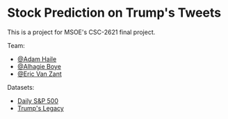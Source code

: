 # Stock Prediction on Trump's Tweets

This is a project for MSOE's CSC-2621 final project.

Team:
- [@Adam Haile](https://www.linkedin.com/in/devartech/)
- [@Alhagie Boye](https://www.linkedin.com/in/alhagie-a-boye/)
- [@Eric Van Zant]()

Datasets:
- [Daily S&P 500](https://www.kaggle.com/datasets/andrewmvd/sp-500-stocks/data?select=sp500_stocks.csv)
- [Trump's Legacy](https://www.kaggle.com/datasets/zusmani/trumps-legacy)
